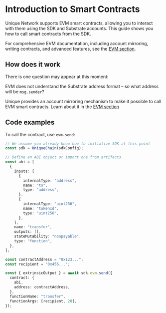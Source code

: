 # Introduction to Smart Contracts

Unique Network supports EVM smart contracts, allowing you to interact with them using the SDK and Substrate accounts. This guide shows you how to call smart contracts from the SDK.

For comprehensive EVM documentation, including account mirroring, writing contracts, and advanced features, see the [EVM section](../../evm/index.md).

## How does it work

There is one question may appear at this moment:

EVM does not understand the Substrate address format – so what address will be `msg.sender`?

Unique provides an account mirroring mechanism to make it possible to call EVM smart contracts. Learn about it in the [EVM section](../../evm/accounts.md)

## Code examples

To call the contract, use `evm.send`:

```ts
// We assume you already know how to initialize SDK at this point
const sdk = UniqueChain(sdkConfig);

// Define an ABI object or import one from artifacts
const abi = [
  {
    inputs: [
      {
        internalType: "address",
        name: "to",
        type: "address",
      },
      {
        internalType: "uint256",
        name: "tokenId",
        type: "uint256",
      },
    ],
    name: "transfer",
    outputs: [],
    stateMutability: "nonpayable",
    type: "function",
  },
];

const contractAddress = "0x123...";
const recipient = "0x456...";

const { extrinsicOutput } = await sdk.evm.send({
  contract: {
    abi,
    address: contractAddress,
  },
  functionName: "transfer",
  functionArgs: [recipient, 20],
});
```